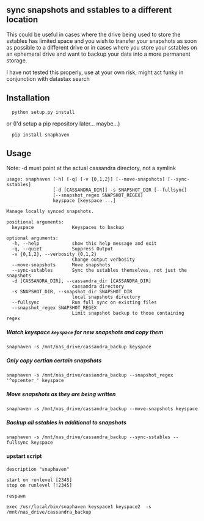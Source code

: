 ## sync snapshots and sstables to a different location

This could be useful in cases where the drive being used to store the sstables has limited space and you wish to transfer your snapshots as soon as possible to a different drive or in cases where you store your sstables on an ephemeral drive and want to backup your data into a more permanent storage.

I have not tested this properly, use at your own risk, might act funky in conjunction with datastax search

Installation
------------
```
  python setup.py install
```
or (I'd setup a pip repository later... maybe...)
```
  pip install snaphaven
```

Usage
------------
Note: -d must point at the actual cassandra directory, not a symlink
```
usage: snaphaven [-h] [-q] [-v {0,1,2}] [--move-snapshots] [--sync-sstables]
                 [-d [CASSANDRA_DIR]] -s SNAPSHOT_DIR [--fullsync]
                 [--snapshot_regex SNAPSHOT_REGEX]
                 keyspace [keyspace ...]

Manage locally synced snapshots.

positional arguments:
  keyspace              Keyspaces to backup

optional arguments:
  -h, --help            show this help message and exit
  -q, --quiet           Suppress Output
  -v {0,1,2}, --verbosity {0,1,2}
                        Change output verbosity
  --move-snapshots      Move snapshots
  --sync-sstables       Sync the sstables themselves, not just the snapshots
  -d [CASSANDRA_DIR], --cassandra_dir [CASSANDRA_DIR]
                        cassandra directory
  -s SNAPSHOT_DIR, --snapshot_dir SNAPSHOT_DIR
                        local snapshots directory
  --fullsync            Run full sync on existing files
  --snapshot_regex SNAPSHOT_REGEX
                        Limit snapshot backup to those containing regex
```

##### Watch keyspace `keyspace` for new snapshots and copy them
```
snaphaven -s /mnt/nas_drive/cassandra_backup keyspace
```

##### Only copy certian certain snapshots
```
snaphaven -s /mnt/nas_drive/cassandra_backup --snapshot_regex '^opcenter_' keyspace
```

##### Move snapshots as they are being written
```
snaphaven -s /mnt/nas_drive/cassandra_backup --move-snapshots keyspace

```
##### Backup all sstables in additional to snapshots
```
snaphaven -s /mnt/nas_drive/cassandra_backup --sync-sstables --fullsync keyspace
```
#### upstart script
```
description "snaphaven"

start on runlevel [2345]
stop on runlevel [!2345]

respawn

exec /usr/local/bin/snaphaven keyspace1 keyspace2  -s /mnt/nas_drive/cassandra_backup
```
